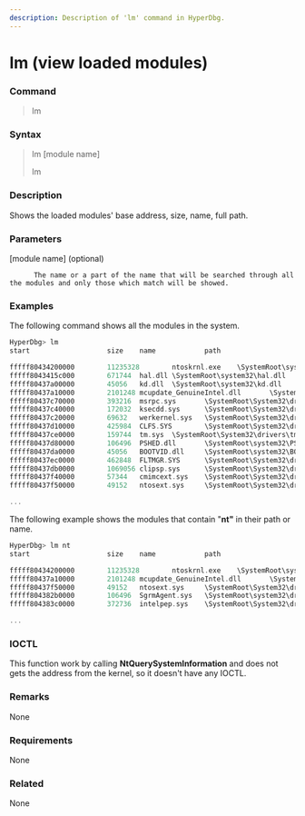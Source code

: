 ```yaml
---
description: Description of 'lm' command in HyperDbg.
---
```


# lm \(view loaded modules\)

### Command

> lm

### Syntax

> lm \[module name\]
>
> lm

### Description

Shows the loaded modules' base address, size, name, full path.

### Parameters

\[module name\] \(optional\)

          The name or a part of the name that will be searched through all the modules and only those which match will be showed.

### Examples

The following command shows all the modules in the system.

```cpp
HyperDbg> lm
start                   size    name            path

fffff80434200000        11235328        ntoskrnl.exe    \SystemRoot\system32\ntoskrnl.exe
fffff8043415c000        671744  hal.dll \SystemRoot\system32\hal.dll
fffff80437a00000        45056   kd.dll  \SystemRoot\system32\kd.dll
fffff80437a10000        2101248 mcupdate_GenuineIntel.dll       \SystemRoot\system32\mcupdate_GenuineIntel.dll
fffff80437c70000        393216  msrpc.sys       \SystemRoot\System32\drivers\msrpc.sys
fffff80437c40000        172032  ksecdd.sys      \SystemRoot\System32\drivers\ksecdd.sys
fffff80437c20000        69632   werkernel.sys   \SystemRoot\System32\drivers\werkernel.sys
fffff80437d10000        425984  CLFS.SYS        \SystemRoot\System32\drivers\CLFS.SYS
fffff80437ce0000        159744  tm.sys  \SystemRoot\System32\drivers\tm.sys
fffff80437d80000        106496  PSHED.dll       \SystemRoot\system32\PSHED.dll
fffff80437da0000        45056   BOOTVID.dll     \SystemRoot\system32\BOOTVID.dll
fffff80437ec0000        462848  FLTMGR.SYS      \SystemRoot\System32\drivers\FLTMGR.SYS
fffff80437db0000        1069056 clipsp.sys      \SystemRoot\System32\drivers\clipsp.sys
fffff80437f40000        57344   cmimcext.sys    \SystemRoot\System32\drivers\cmimcext.sys
fffff80437f50000        49152   ntosext.sys     \SystemRoot\System32\drivers\ntosext.sys

...
```

The following example shows the modules that contain "**nt"** in their path or name.

```c
HyperDbg> lm nt
start                   size    name            path

fffff80434200000        11235328        ntoskrnl.exe    \SystemRoot\system32\ntoskrnl.exe
fffff80437a10000        2101248 mcupdate_GenuineIntel.dll       \SystemRoot\system32\mcupdate_GenuineIntel.dll
fffff80437f50000        49152   ntosext.sys     \SystemRoot\System32\drivers\ntosext.sys
fffff804382b0000        106496  SgrmAgent.sys   \SystemRoot\system32\drivers\SgrmAgent.sys
fffff804383c0000        372736  intelpep.sys    \SystemRoot\System32\drivers\intelpep.sys

...
```

### IOCTL

This function work by calling **NtQuerySystemInformation** and does not gets the address from the kernel, so it doesn't have any IOCTL.

### **Remarks**

None

### Requirements

None

### Related

None


